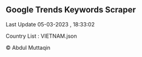 

## Google Trends Keywords Scraper 
 
Last Update 05-03-2023 , 18:33:02

Country List :
VIETNAM.json



© Abdul Muttaqin 
